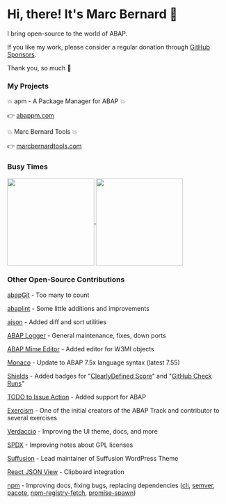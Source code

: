 # Hi, there! It's Marc Bernard 🚀

I bring open-source to the world of ABAP. 

If you like my work, please consider a regular donation through [GitHub Sponsors](https://github.com/sponsors/mbtools).

Thank you, so much 🙏

### My Projects

💥 apm - A Package Manager for ABAP 💥

👉 [abappm.com](https://abappm.com)

💥 Marc Bernard Tools 💥

👉 [marcbernardtools.com](https://marcbernardtools.com)

### Busy Times

<a href="https://github.com/anuraghazra/github-readme-stats">
  <img height=200 align="center" src="https://github-readme-stats.vercel.app/api?username=mbtools&theme=great-gatsby" />
</a>
<a href="https://github.com/anuraghazra/convoychat">
  <img height=200 align="center" src="https://github-readme-stats.vercel.app/api/top-langs?username=mbtools&layout=compact&langs_count=8&card_width=320&theme=great-gatsby" />
</a>

### Other Open-Source Contributions

[abapGit](https://abapgit.org/) - Too many to count

[abaplint](https://abaplint.org/) - Some little additions and improvements

[ajson](https://github.com/sbcgua/ajson) - Added diff and sort utilities

[ABAP Logger](https://github.com/ABAP-Logger/ABAP-Logger) - General maintenance, fixes, down ports

[ABAP Mime Editor](https://github.com/larshp/mime_editor) - Added editor for W3MI objects

[Monaco](https://github.com/microsoft/monaco-editor) - Update to ABAP 7.5x language syntax (latest 7.55)

[Shields](https://github.com/badges/shields) - Added badges for "[ClearlyDefined Score](https://shields.io/badges/clearly-defined-score)" and "[GitHub Check Runs](https://shields.io/badges)"

[TODO to Issue Action](https://github.com/alstr/todo-to-issue-action) - Added support for ABAP

[Exercism](https://github.com/exercism/abap) - One of the initial creators of the ABAP Track and contributor to several exercises

[Verdaccio](https://github.com/verdaccio/verdaccio) - Improving the UI theme, docs, and more

[SPDX](https://github.com/spdx/license-list-XML) - Improving notes about GPL licenses

[Suffusion](https://github.com/sayontan/suffusion) - Lead maintainer of Suffusion WordPress Theme

[React JSON View](https://github.com/microlinkhq/react-json-view) - Clipboard integration

[npm](https://github.com/npm) - Improving docs, fixing bugs, replacing dependencies ([cli](https://github.com/npm/cli), [semver](https://github.com/npm/node-semver), [pacote](https://github.com/npm/pacote),  [npm-registry-fetch](https://github.com/npm/npm-registry-fetch),  [promise-spawn](https://github.com/npm/promise-spawn))


